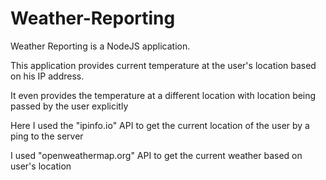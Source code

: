 # Weather-Reporting
Weather Reporting is a NodeJS application.

This application provides current temperature at the user's location based on his IP address.

It even provides the temperature at a different location with location being passed by the user explicitly

Here I used the "ipinfo.io" API to get the current location of the user by a ping to the server

I used "openweathermap.org" API to get the current weather based on user's location
